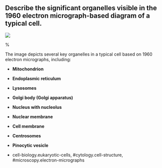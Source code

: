 ## Describe the significant organelles visible in the 1960 electron micrograph-based diagram of a typical cell.

![](https://cdn.mathpix.com/cropped/2024_06_22_446ab5a74892b50cd5cfg-1.jpg?height=1394&width=1075&top_left_y=212&top_left_x=225)
  
%

The image depicts several key organelles in a typical cell based on 1960 electron micrographs, including:

- **Mitochondrion**
- **Endoplasmic reticulum**
- **Lysosomes**
- **Golgi body (Golgi apparatus)**
- **Nucleus with nucleolus**
- **Nuclear membrane**
- **Cell membrane**
- **Centrosomes**
- **Pinocytic vesicle**

- cell-biology.eukaryotic-cells, #cytology.cell-structure, #microscopy.electron-micrographs